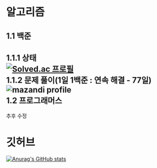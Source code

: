 알고리즘
===
1.1 백준
---
1.1.1 상태   
[![Solved.ac
프로필](http://mazassumnida.wtf/api/v2/generate_badge?boj=chackcooking)](https://solved.ac/chackcooking)   
1.1.2 문제 풀이(1일 1백준 : 연속 해결 - 77일)   
![mazandi profile](http://mazandi.herokuapp.com/api?handle=chackcooking&theme=warm)   
1.2 프로그래머스
---
추후 수정

깃허브   
===
[![Anurag's GitHub stats](https://github-readme-stats.vercel.app/api?username=Byungjin-Lee)](https://github.com/anuraghazra/github-readme-stats)

